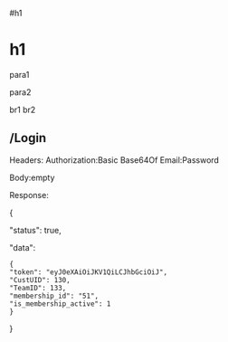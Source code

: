 #h1
# h1
para1

para2

br1
br2

## /Login

Headers:
Authorization:Basic Base64Of Email:Password

Body:empty

Response:

{

"status": true,

"data":

	{
	"token": "eyJ0eXAiOiJKV1QiLCJhbGciOiJ",
	"CustUID": 130,
	"TeamID": 133,
	"membership_id": "51",
	"is_membership_active": 1
	}

}

